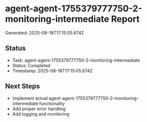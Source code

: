 # agent-agent-1755379777750-2-monitoring-intermediate Report

Generated: 2025-08-18T17:15:05.674Z

## Status
- Task: agent-agent-1755379777750-2-monitoring-intermediate
- Status: Completed
- Timestamp: 2025-08-18T17:15:05.674Z

## Next Steps
- Implement actual agent-agent-1755379777750-2-monitoring-intermediate functionality
- Add proper error handling
- Add logging and monitoring

